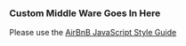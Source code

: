 ### Custom Middle Ware Goes In Here

Please use the [AirBnB JavaScript Style Guide](https://github.com/airbnb/javascript)